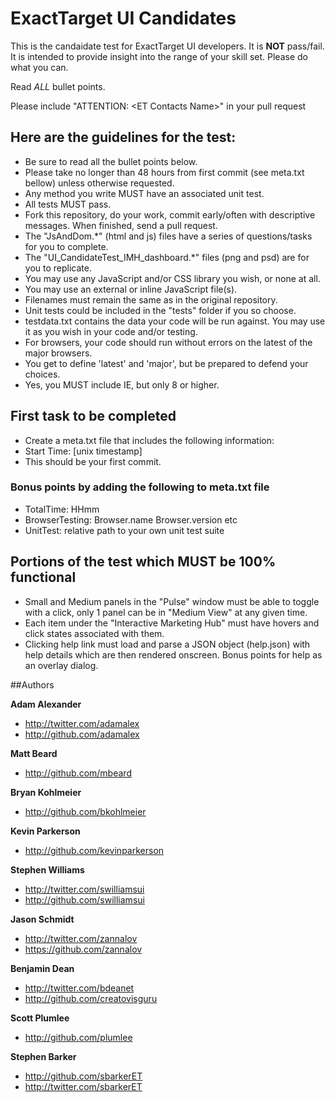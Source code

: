 # ExactTarget UI Candidates 

This is the candaidate test for ExactTarget UI developers. It is **NOT** pass/fail. It is intended to provide insight into the range of your skill set. Please do what you can.

Read *ALL* bullet points.

Please include "ATTENTION: &lt;ET Contacts Name&gt;" in your pull request

## Here are the guidelines for the test:
+ Be sure to read all the bullet points below.
+ Please take no longer than 48 hours from first commit (see meta.txt bellow) unless otherwise requested.
+ Any method you write MUST have an associated unit test.
+ All tests MUST pass.
+ Fork this repository, do your work, commit early/often with descriptive messages. When finished, send a pull request.
+ The "JsAndDom.*" (html and js) files have a series of questions/tasks for you to complete.
+ The "UI_CandidateTest_IMH_dashboard.*" files (png and psd) are for you to replicate.
+ You may use any JavaScript and/or CSS library you wish, or none at all.
+ You may use an external or inline JavaScript file(s).
+ Filenames must remain the same as in the original repository.
+ Unit tests could be included in the "tests" folder if you so choose.
+ testdata.txt contains the data your code will be run against. You may use it as you wish in your code and/or testing.
+ For browsers, your code should run without errors on the latest of the major browsers.
+ You get to define 'latest' and 'major', but be prepared to defend your choices.
+ Yes, you MUST include IE, but only 8 or higher.

## First task to be completed
+ Create a meta.txt file that includes the following information:
+ Start Time: [unix timestamp]
+ This should be your first commit.

### Bonus points by adding the following to meta.txt file
+ TotalTime: HHmm
+ BrowserTesting: Browser.name Browser.version etc
+ UnitTest: relative path to your own unit test suite

## Portions of the test which MUST be 100% functional
+ Small and Medium panels in the "Pulse" window must be able to toggle with a click, only 1 panel can be in "Medium View" at any given time.
+ Each item under the "Interactive Marketing Hub" must have hovers and click states associated with them.
+ Clicking help link must load and parse a JSON object (help.json) with help details which are then rendered onscreen. Bonus points for help as an overlay dialog.

##Authors

**Adam Alexander**

+ http://twitter.com/adamalex
+ http://github.com/adamalex

**Matt Beard**

+ http://github.com/mbeard

**Bryan Kohlmeier**

+ http://github.com/bkohlmeier

**Kevin Parkerson**

+ http://github.com/kevinparkerson

**Stephen Williams**

+ http://twitter.com/swilliamsui
+ http://github.com/swilliamsui

**Jason Schmidt**

+ http://twitter.com/zannalov
+ https://github.com/zannalov

**Benjamin Dean**

+ http://twitter.com/bdeanet
+ http://github.com/creatovisguru

**Scott Plumlee**

+ http://github.com/plumlee

**Stephen Barker**

+ http://github.com/sbarkerET
+ http://twitter.com/sbarkerET

